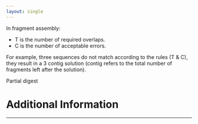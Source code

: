 ```yaml
---
layout: single
---
```



In fragment assembly:
- T is the number of required overlaps.
- C is the number of acceptable errors.

For example, three sequences do not match according to the rules (T & C), they result in a 3 contig solution (contig refers to the total number of fragments left after the solution).

Partial digest

# Additional Information
---

